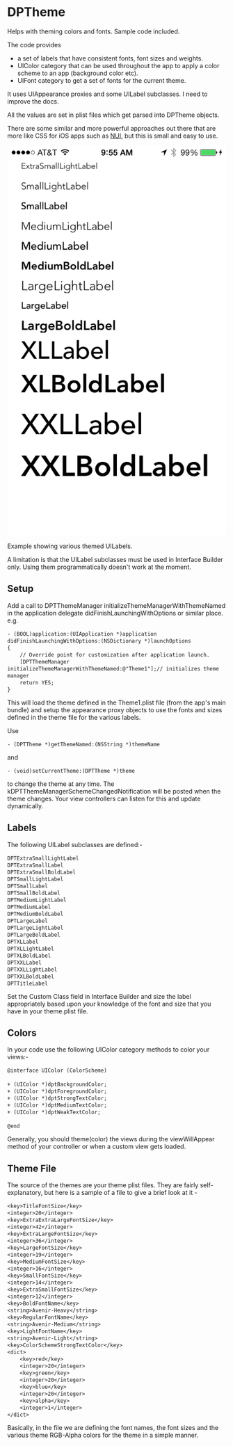 DPTheme
=======

Helps with theming colors and fonts. Sample code included. 

The code provides 

* a set of labels that have consistent fonts, font sizes and weights. 
* UIColor category that can be used throughout the app to apply a color scheme to an app (background color etc).
* UIFont category to get a set of fonts for the current theme.

It uses UIAppearance proxies and some UILabel subclasses. I need to improve the docs.

All the values are set in plist files which get parsed into DPTheme objects.

There are some similar and more powerful approaches out there that are more like CSS for iOS apps such as [NUI](https://github.com/tombenner/nui), but this is small and easy to use.


![Smaller icon](Screenshot.png "Screenshot showing various themed UILabels")


Example showing various themed UILabels.

A limitation is that the UILabel subclasses must be used in Interface Builder only. Using them programmatically doesn't work at the moment.

Setup
-----

Add a call to DPTThemeManager initializeThemeManagerWithThemeNamed in the application delegate didFinishLaunchingWithOptions or similar place. e.g.

	- (BOOL)application:(UIApplication *)application didFinishLaunchingWithOptions:(NSDictionary *)launchOptions
	{
	    // Override point for customization after application launch.
	    [DPTThemeManager initializeThemeManagerWithThemeNamed:@"Theme1"];// initializes theme manager
	    return YES;
	}

This will load the theme defined in the Theme1.plist file (from the app's main bundle) and setup the appearance proxy objects to use the fonts and sizes defined in the theme file for the various labels.

Use 

	- (DPTTheme *)getThemeNamed:(NSString *)themeName
	
and
	
	- (void)setCurrentTheme:(DPTTheme *)theme
	
to change the theme at any time. The kDPTThemeManagerSchemeChangedNotification will be posted when the theme changes. Your view controllers can listen for this and update dynamically.

Labels
------
The following UILabel subclasses are defined:-

	DPTExtraSmallLightLabel
	DPTExtraSmallLabel
	DPTExtraSmallBoldLabel
	DPTSmallLightLabel
	DPTSmallLabel
	DPTSmallBoldLabel
	DPTMediumLightLabel
	DPTMediumLabel
	DPTMediumBoldLabel
	DPTLargeLabel
	DPTLargeLightLabel
	DPTLargeBoldLabel
	DPTXLLabel
	DPTXLLightLabel
	DPTXLBoldLabel
	DPTXXLLabel
	DPTXXLLightLabel
	DPTXXLBoldLabel
	DPTTitleLabel

Set the Custom Class field in Interface Builder and size the label appropriately based upon your knowledge of the font and size that you have in your theme.plist file.

Colors
---
In your code use the following UIColor category methods to color your views:- 

	@interface UIColor (ColorScheme)
	
	+ (UIColor *)dptBackgroundColor;
	+ (UIColor *)dptForegroundColor;
	+ (UIColor *)dptStrongTextColor;
	+ (UIColor *)dptMediumTextColor;
	+ (UIColor *)dptWeakTextColor;
	
	@end

Generally, you should theme(color) the views during the viewWillAppear method of your controller or when a custom view gets loaded.

Theme File
---
The source of the themes are your theme plist files. They are fairly self-explanatory, but here is a sample of a file to give a brief look at it - 

	<key>TitleFontSize</key>
	<integer>20</integer>
	<key>ExtraExtraLargeFontSize</key>
	<integer>42</integer>
	<key>ExtraLargeFontSize</key>
	<integer>36</integer>
	<key>LargeFontSize</key>
	<integer>19</integer>
	<key>MediumFontSize</key>
	<integer>16</integer>
	<key>SmallFontSize</key>
	<integer>14</integer>
	<key>ExtraSmallFontSize</key>
	<integer>12</integer>
	<key>BoldFontName</key>
	<string>Avenir-Heavy</string>
	<key>RegularFontName</key>
	<string>Avenir-Medium</string>
	<key>LightFontName</key>
	<string>Avenir-Light</string>
	<key>ColorSchemeStrongTextColor</key>
	<dict>
		<key>red</key>
		<integer>20</integer>
		<key>green</key>
		<integer>20</integer>
		<key>blue</key>
		<integer>20</integer>
		<key>alpha</key>
		<integer>1</integer>
	</dict>
Basically, in the file we are defining the font names, the font sizes and the various theme RGB-Alpha colors for the theme in a simple manner.
